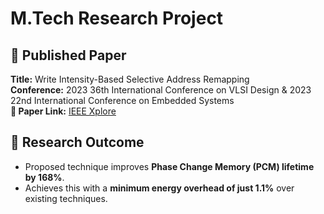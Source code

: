 # M.Tech Research Project

## 📄 Published Paper  
**Title:** Write Intensity-Based Selective Address Remapping  
**Conference:** 2023 36th International Conference on VLSI Design & 2023 22nd International Conference on Embedded Systems  
**📎 Paper Link:** [IEEE Xplore](https://ieeexplore.ieee.org/abstract/document/10089984)  

## 🔬 Research Outcome  
- Proposed technique improves **Phase Change Memory (PCM) lifetime by 168%**.  
- Achieves this with a **minimum energy overhead of just 1.1%** over existing techniques.
  
